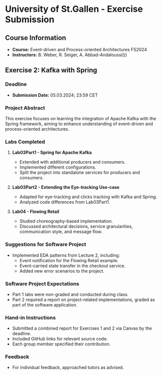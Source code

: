 # University of St.Gallen - Exercise Submission

## Course Information

- **Course:** Event-driven and Process-oriented Architectures FS2024
- **Instructors:** B. Weber, R. Seiger, A. Abbad-Andaloussi]()


## Exercise 2: Kafka with Spring

### Deadline

- **Submission Date:** 05.03.2024; 23:59 CET

### Project Abstract

This exercise focuses on learning the integration of Apache Kafka with the Spring framework, aiming to enhance understanding of event-driven and process-oriented architectures.

### Labs Completed

1. **Lab03Part1 - Spring for Apache Kafka**
   - Extended with additional producers and consumers.
   - Implemented different configurations.
   - Split the project into standalone services for producers and consumers.

2. **Lab03Part2 - Extending the Eye-tracking Use-case**
   - Adapted for eye-tracking and clicks tracking with Kafka and Spring.
   - Analyzed code differences from Lab03Part1.

3. **Lab04 - Flowing Retail**
   - Studied choreography-based implementation.
   - Discussed architectural decisions, service granularities, communication style, and message flow.

### Suggestions for Software Project

- Implemented EDA patterns from Lecture 2, including:
  - Event notification for the Flowing Retail example.
  - Event-carried state transfer in the checkout service.
  - Added new error scenarios to the project.

### Software Project Expectations

- Part 1 labs were non-graded and conducted during class.
- Part 2 required a report on project-related implementations, graded as part of the software application.

### Hand-in Instructions

- Submitted a combined report for Exercises 1 and 2 via Canvas by the deadline.
- Included GitHub links for relevant source code.
- Each group member specified their contribution.

### Feedback

- For individual feedback, approached tutors as advised.

